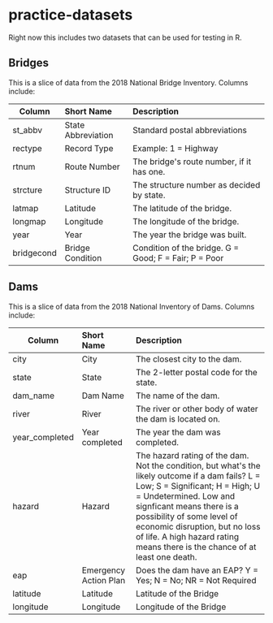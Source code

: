 # practice-datasets
Right now this includes two datasets that can be used for testing in R.

## Bridges
This is a slice of data from the 2018 National Bridge Inventory. Columns include:

| Column        | Short Name           | Description  |
| ------------- |:-------------| :-----|
| st_abbv      | State Abbreviation | Standard postal abbreviations |
| rectype      | Record Type      |   Example: 1 = Highway |
| rtnum | Route Number      |    The bridge's route number, if it has one. |
| strcture | Structure ID      |    The structure number as decided by state. |
| latmap | Latitude      |    The latitude of the bridge. |
| longmap | Longitude      |    The longitude of the bridge. |
| year | Year      |    The year the bridge was built. |
| bridgecond | Bridge Condition      |    Condition of the bridge. G = Good; F = Fair; P = Poor |

## Dams
This is a slice of data from the 2018 National Inventory of Dams. Columns include:

| Column        | Short Name           | Description  |
| ------------- |:-------------| :-----|
| city      | City | The closest city to the dam. |
| state      | State      |   The 2-letter postal code for the state. |
| dam_name | Dam Name      |    The name of the dam. |
| river | River      |    The river or other body of water the dam is located on. |
| year_completed | Year completed      |    The year the dam was completed. |
| hazard | Hazard      |    The hazard rating of the dam. Not the condition, but what's the likely outcome if a dam fails? L = Low; S = Significant; H = High; U = Undetermined. Low and signficant means there is a possibility of some level of economic disruption, but no loss of life. A high hazard rating means there is the chance of at least one death. |
| eap | Emergency Action Plan      |    Does the dam have an EAP? Y = Yes; N = No; NR = Not Required |
| latitude | Latitude     |   Latitude of the Bridge |
| longitude | Longitude      |    Longitude of the Bridge |

